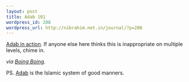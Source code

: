 ```yaml
--- 
layout: post
title: Adab 101
wordpress_id: 208
wordpress_url: http://nibrahim.net.in/journal/?p=208
---
```

<p>
<a href="http://1x.com/?viewpic=18186&popphotos=1">Adab in action</a>. If anyone else here thinks this is inappropriate on multiple levels, chime in.
</p>
<em>via <a href="http://www.boingboing.net/2008/09/25/chinese-schoolgirl-f.html">Boing Boing</a>.</em>

PS. <a href="http://en.wikipedia.org/wiki/Islamic_etiquettical_jurisprudence">Adab</a> is the Islamic system of good manners.
